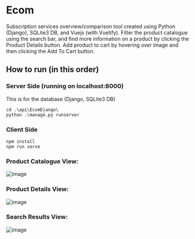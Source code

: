 # Ecom
Subscription services overview/comparison tool created using Python (Django), SQLite3 DB, and Vuejs (with Vuetify). 
Filter the product catalogue using the search bar, and find more information on a product
by clicking the Product Details button. Add product to cart by hovering over image 
and then clicking the Add To Cart button.

## How to run (in this order)
### Server Side (running on localhost:8000)
This is for the database (Django, SQLite3 DB)
```
cd .\api\EcomDjango\
python .\manage.py runserver
```

### Client Side
```
npm install
npm run serve
```

### Product Catalogue View:
![image](https://user-images.githubusercontent.com/45467347/190016768-770c0b3e-6b87-427d-90b2-265448c9856f.png)

### Product Details View:
![image](https://user-images.githubusercontent.com/45467347/190017094-7dddf481-4a21-4e46-92da-a5e33839d345.png)

### Search Results View:
![image](https://user-images.githubusercontent.com/45467347/190017344-5fcb67e1-5420-4dab-a3a4-65d72548715b.png)
